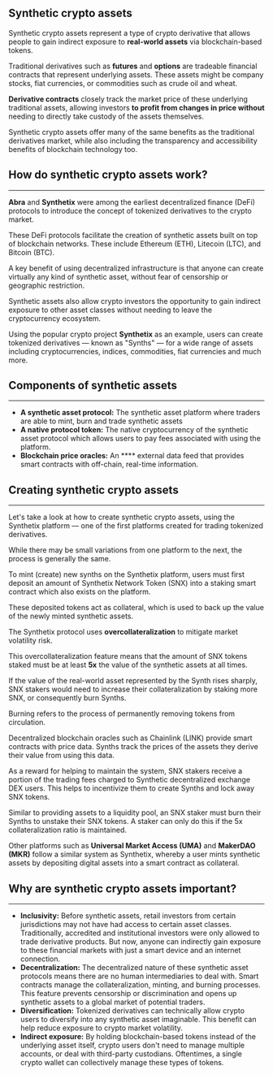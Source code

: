 ## Synthetic crypto assets   
Synthetic crypto assets represent a type of crypto derivative that allows people to gain indirect exposure to **real-world assets** via blockchain-based tokens.

Traditional derivatives such as **futures** and **options** are tradeable financial contracts that represent underlying assets. These assets might be company stocks, fiat currencies, or commodities such as crude oil and wheat.

**Derivative contracts** closely track the market price of these underlying traditional assets, allowing investors **to profit from changes in price without** needing to directly take custody of the assets themselves.



Synthetic crypto assets offer many of the same benefits as the traditional derivatives market, while also including the transparency and accessibility benefits of blockchain technology too.


## How do synthetic crypto assets work?

* * *

**Abra** and **Synthetix** were among the earliest decentralized finance (DeFi) protocols to introduce the concept of tokenized derivatives to the crypto market.

These DeFi protocols facilitate the creation of synthetic assets built on top of blockchain networks. These include Ethereum (ETH), Litecoin (LTC), and Bitcoin (BTC).

A key benefit of using decentralized infrastructure is that anyone can create virtually any kind of synthetic asset, without fear of censorship or geographic restriction. 

Synthetic assets also allow crypto investors the opportunity to gain indirect exposure to other asset classes without needing to leave the cryptocurrency ecosystem.

Using the popular crypto project **Synthetix** as an example, users can create tokenized derivatives — known as "Synths" — for a wide range of assets including cryptocurrencies, indices, commodities, fiat currencies and much more.

## 
## Components of synthetic assets

* * *

- **A synthetic asset protocol:** The synthetic asset platform where traders are able to mint, burn and trade synthetic assets
- **A native protocol token:** The native cryptocurrency of the synthetic asset protocol which allows users to pay fees associated with using the platform.
- **Blockchain price oracles:** An **** external data feed that provides smart contracts with off-chain, real-time information.

## Creating synthetic crypto assets

* * *

Let's take a look at how to create synthetic crypto assets, using the Synthetix platform — one of the first platforms created for trading tokenized derivatives.

While there may be small variations from one platform to the next, the process is generally the same.

To mint (create) new synths on the Synthetix platform, users must first deposit an amount of Synthetix Network Token (SNX) into a staking smart contract which also exists on the platform.

These deposited tokens act as collateral, which is used to back up the value of the newly minted synthetic assets.

The Synthetix protocol uses **overcollateralization** to mitigate market volatility risk. 

This overcollateralization feature means that the amount of SNX tokens staked must be at least **5x** the value of the synthetic assets at all times.

If the value of the real-world asset represented by the Synth rises sharply, SNX stakers would need to increase their collateralization by staking more SNX, or consequently burn Synths.

Burning refers to the process of permanently removing tokens from circulation.

Decentralized blockchain oracles such as Chainlink (LINK) provide smart contracts with price data. Synths track the prices of the assets they derive their value from using this data.

As a reward for helping to maintain the system, SNX stakers receive a portion of the trading fees charged to Synthetic decentralized exchange DEX users. This helps to incentivize them to create Synths and lock away SNX tokens.

Similar to providing assets to a liquidity pool, an SNX staker must burn their Synths to unstake their SNX tokens. A staker can only do this if the 5x collateralization ratio is maintained.

Other platforms such as **Universal Market Access (UMA)** and **MakerDAO (MKR)** follow a similar system as Synthetix, whereby a user mints synthetic assets by depositing digital assets into a smart contract as collateral.

## Why are synthetic crypto assets important?

* * *

- **Inclusivity:** Before synthetic assets, retail investors from certain jurisdictions may not have had access to certain asset classes. Traditionally, accredited and institutional investors were only allowed to trade derivative products. But now, anyone can indirectly gain exposure to these financial markets with just a smart device and an internet connection.
- **Decentralization:** The decentralized nature of these synthetic asset protocols means there are no human intermediaries to deal with. Smart contracts manage the collateralization, minting, and burning processes. This feature prevents censorship or discrimination and opens up synthetic assets to a global market of potential traders.
- **Diversification:** Tokenized derivatives can technically allow crypto users to diversify into any synthetic asset imaginable. This benefit can help reduce exposure to crypto market volatility.
- **Indirect exposure:** By holding blockchain-based tokens instead of the underlying asset itself, crypto users don't need to manage multiple accounts, or deal with third-party custodians. Oftentimes, a single crypto wallet can collectively manage these types of tokens.